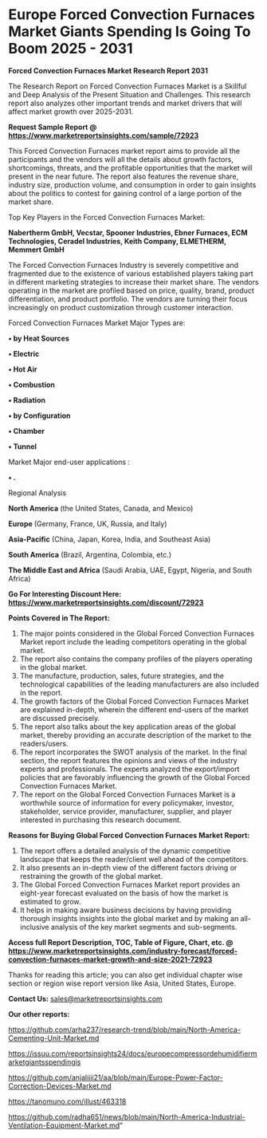 # Europe Forced Convection Furnaces Market Giants Spending Is Going To Boom 2025 - 2031

<strong>Forced Convection Furnaces Market Research Report 2031</strong>

The Research Report on Forced Convection Furnaces Market is a Skillful and Deep Analysis of the Present Situation and Challenges. This research report also analyzes other important trends and market drivers that will affect market growth over 2025-2031.

<strong>Request Sample Report @ <a href=https://www.marketreportsinsights.com/sample/72923>https://www.marketreportsinsights.com/sample/72923</a></strong>

This Forced Convection Furnaces market report aims to provide all the participants and the vendors will all the details about growth factors, shortcomings, threats, and the profitable opportunities that the market will present in the near future. The report also features the revenue share, industry size, production volume, and consumption in order to gain insights about the politics to contest for gaining control of a large portion of the market share.

Top Key Players in the Forced Convection Furnaces Market:

<strong>Nabertherm GmbH, Vecstar, Spooner Industries, Ebner Furnaces, ECM Technologies, Ceradel Industries, Keith Company, ELMETHERM, Memmert GmbH</strong>

The Forced Convection Furnaces Industry is severely competitive and fragmented due to the existence of various established players taking part in different marketing strategies to increase their market share. The vendors operating in the market are profiled based on price, quality, brand, product differentiation, and product portfolio. The vendors are turning their focus increasingly on product customization through customer interaction.

Forced Convection Furnaces Market Major Types are:

<strong>• by Heat Sources

• Electric

• Hot Air

• Combustion

• Radiation

• by Configuration

• Chamber

• Tunnel</strong>

Market Major end-user applications :

<strong>• .</strong>

Regional Analysis

</u><strong><b>North America</b></strong> (the United States, Canada, and Mexico)

<strong><b>Europe </b></strong>(Germany, France, UK, Russia, and Italy)

<strong><b>Asia-Pacific</b></strong> (China, Japan, Korea, India, and Southeast Asia)

<strong><b>South America</b></strong> (Brazil, Argentina, Colombia, etc.)

<strong><b>The Middle East and Africa</b></strong> (Saudi Arabia, UAE, Egypt, Nigeria, and South Africa)

<strong>Go For Interesting Discount Here: <a href=https://www.marketreportsinsights.com/discount/72923>https://www.marketreportsinsights.com/discount/72923</a></strong>

<strong>Points Covered in The Report:</strong>
<ol>
  <li>The major points considered in the Global Forced Convection Furnaces Market report include the leading competitors operating in the global market.</li>
  <li>The report also contains the company profiles of the players operating in the global market.</li>
  <li>The manufacture, production, sales, future strategies, and the technological capabilities of the leading manufacturers are also included in the report.</li>
  <li>The growth factors of the Global Forced Convection Furnaces Market are explained in-depth, wherein the different end-users of the market are discussed precisely.</li>
  <li>The report also talks about the key application areas of the global market, thereby providing an accurate description of the market to the readers/users.</li>
  <li>The report incorporates the SWOT analysis of the market. In the final section, the report features the opinions and views of the industry experts and professionals. The experts analyzed the export/import policies that are favorably influencing the growth of the Global Forced Convection Furnaces Market.</li>
  <li>The report on the Global Forced Convection Furnaces Market is a worthwhile source of information for every policymaker, investor, stakeholder, service provider, manufacturer, supplier, and player interested in purchasing this research document.</li>
</ol>
<strong>Reasons for Buying Global Forced Convection Furnaces Market Report:</strong>

<ol>
  <li>The report offers a detailed analysis of the dynamic competitive landscape that keeps the reader/client well ahead of the competitors.</li>
  <li>It also presents an in-depth view of the different factors driving or restraining the growth of the global market.</li>
  <li>The Global Forced Convection Furnaces Market report provides an eight-year forecast evaluated on the basis of how the market is estimated to grow.</li>
  <li>It helps in making aware business decisions by having providing thorough insights insights into the global market and by making an all-inclusive analysis of the key market segments and sub-segments.</li>
</ol>
<strong>Access full Report Description, TOC, Table of Figure, Chart, etc. @ <a href=https://www.marketreportsinsights.com/industry-forecast/forced-convection-furnaces-market-growth-and-size-2021-72923>https://www.marketreportsinsights.com/industry-forecast/forced-convection-furnaces-market-growth-and-size-2021-72923</a></strong>


Thanks for reading this article; you can also get individual chapter wise section or region wise report version like Asia, United States, Europe.

<strong>Contact Us:</strong>
sales@marketreportsinsights.com

<strong>Our other reports:</strong>

<a href=https://github.com/arha237/research-trend/blob/main/North-America-Cementing-Unit-Market.md>https://github.com/arha237/research-trend/blob/main/North-America-Cementing-Unit-Market.md</a>

<a href=https://issuu.com/reportsinsights24/docs/europecompressordehumidifiermarketgiantsspendingis>https://issuu.com/reportsinsights24/docs/europecompressordehumidifiermarketgiantsspendingis</a>

<a href=https://github.com/anjaliiii21/aa/blob/main/Europe-Power-Factor-Correction-Devices-Market.md>https://github.com/anjaliiii21/aa/blob/main/Europe-Power-Factor-Correction-Devices-Market.md</a>

<a href=https://tanomuno.com/illust/463318>https://tanomuno.com/illust/463318</a>

<a href=https://github.com/radha651/news/blob/main/North-America-Industrial-Ventilation-Equipment-Market.md>https://github.com/radha651/news/blob/main/North-America-Industrial-Ventilation-Equipment-Market.md</a>"
